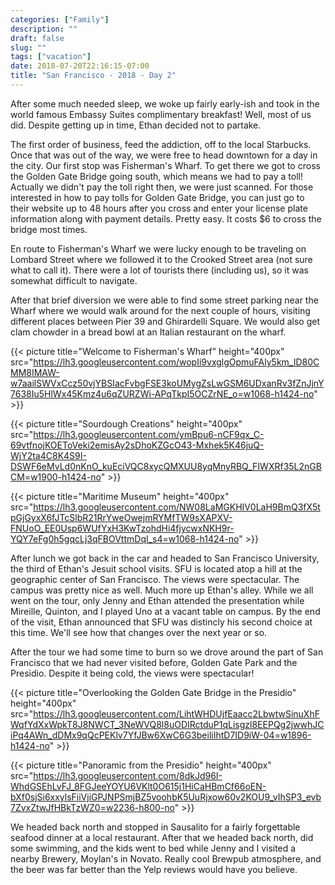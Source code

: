 ```yaml
---
categories: ["Family"]
description: ""
draft: false
slug: ""
tags: ["vacation"]
date: 2018-07-20T22:16:15-07:00
title: "San Francisco - 2018 - Day 2"
---
```


After some much needed sleep, we woke up fairly early-ish and took in the world famous Embassy Suites complimentary breakfast! Well, most of us did. Despite getting up in time, Ethan decided not to partake.

The first order of business, feed the addiction, off to the local Starbucks. Once that was out of the way, we were free to head downtown for a day in the city. Our first stop was Fisherman's Wharf. To get there we got to cross the Golden Gate Bridge going south, which means we had to pay a toll! Actually we didn't pay the toll right then, we were just scanned. For those interested in how to pay tolls for Golden Gate Bridge, you can just go to their website up to 48 hours after you cross and enter your license plate information along with payment details. Pretty easy. It costs $6 to cross the bridge most times.

En route to Fisherman's Wharf we were lucky enough to be traveling on Lombard Street where we followed it to the Crooked Street area (not sure what to call it). There were a lot of tourists there (including us), so it was somewhat difficult to navigate.

After that brief diversion we were able to find some street parking near the Wharf where we would walk around for the next couple of hours, visiting different places between Pier 39 and Ghirardelli Square. We would also get clam chowder in a bread bowl at an Italian restaurant on the wharf.

{{< picture title="Welcome to Fisherman's Wharf" height="400px" src="https://lh3.googleusercontent.com/wopIi9vxglgOpmuFAly5km_ID80CMM8IMAW-w7aailSWVxCcz50vjYBSIacFvbgFSE3koUMygZsLwGSM6UDxanRv3fZnJjnY7638Iu5HlWx45Kmz4u6qZURZWi-APqTkpI5OCZrNE_o=w1068-h1424-no" >}}

{{< picture title="Sourdough Creations" height="400px" src="https://lh3.googleusercontent.com/ymBpu6-nCF9qx_C-69vtfnojKOEToVeki2emisAy2sDhoKZGcO43-Mxhek5K46juQ-WjY2ta4C8K4S9I-DSWF6eMvLd0nKnO_kuEciVQC8xycQMXUU8yqMnyRBQ_FIWXRf35L2nGBCM=w1900-h1424-no" >}}

{{< picture title="Maritime Museum" height="400px" src="https://lh3.googleusercontent.com/NW08LaMGKHIV0LaH9BmQ3fX5tpGjGyxX6fJTcSlbR21RrYweOwejmRYMfTW9sXAPXV-FNUoO_EE0Usp6WUfYxH3KwTzohdHi4fjycwxNKH9r-YQY7eFg0h5gqcLj3qFBOVttmDqI_s4=w1068-h1424-no" >}}

After lunch we got back in the car and headed to San Francisco University, the third of Ethan's Jesuit school visits. SFU is located atop a hill at the geographic center of San Francisco. The views were spectacular. The campus was pretty nice as well. Much more up Ethan's alley. While we all went on the tour, only Jenny and Ethan attended the presentation while Mireille, Quinton, and I played Uno at a vacant table on campus. By the end of the visit, Ethan announced that SFU was distincly his second choice at this time. We'll see how that changes over the next year or so.

After the tour we had some time to burn so we drove around the part of San Francisco that we had never visited before, Golden Gate Park and the Presidio. Despite it being cold, the views were spectacular!

{{< picture title="Overlooking the Golden Gate Bridge in the Presidio" height="400px" src="https://lh3.googleusercontent.com/LihtWHDUjfEaacc2LbwtwSinuXhFWqfYdXxWpkT8J8NWCT_3NeWVQ8l8uODIRctduP1qLisgzl8EEPQg2jwwhJCiPq4AWn_dDMx9qQcPEKlv7YfJBw6XwC6G3beiliIhtD7ID9iW-04=w1896-h1424-no" >}}

{{< picture title="Panoramic from the Presidio" height="400px" src="https://lh3.googleusercontent.com/8dkJd96I-WhdGSEhLvFJ_8FGJeeYOYU6VKlt0O615j1HiCaHBmCf66oEN-bXf0sjSi6xxylsFiiVjiGPJNPSmjBZ5voohbK5UuRjxow60v2KOU9_vIhSP3_evb7ZvxZtwJfHBkTzWZ0=w2236-h800-no" >}}

We headed back north and stopped in Sausalito for a fairly forgettable seafood dinner at a local restaurant. After that we headed back north, did some swimming, and the kids went to bed while Jenny and I visited a nearby Brewery, Moylan's in Novato. Really cool Brewpub atmosphere, and the beer was far better than the Yelp reviews would have you believe.

